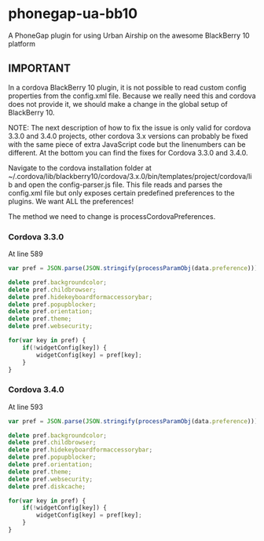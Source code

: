 # phonegap-ua-bb10

A PhoneGap plugin for using Urban Airship on the awesome BlackBerry 10 platform

## IMPORTANT

In a cordova BlackBerry 10 plugin, it is not possible to read custom config properties from the config.xml file. Because we really need this and cordova does not provide it, we should make a change in the global setup of BlackBerry 10.

NOTE: The next description of how to fix the issue is only valid for cordova 3.3.0 and 3.4.0 projects, other cordova 3.x versions can probably be fixed with the same piece of extra JavaScript code but the linenumbers can be different. At the bottom you can find the fixes for Cordova 3.3.0 and 3.4.0.

Navigate to the cordova installation folder at ~/.cordova/lib/blackberry10/cordova/3.x.0/bin/templates/project/cordova/lib and open the config-parser.js file. This file reads and parses the config.xml file but only exposes certain predefined preferences to the plugins. We want ALL the preferences!

The method we need to change is processCordovaPreferences.

### Cordova 3.3.0
At line 589
```javascript
var pref = JSON.parse(JSON.stringify(processParamObj(data.preference)));

delete pref.backgroundcolor;
delete pref.childbrowser;
delete pref.hidekeyboardformaccessorybar;
delete pref.popupblocker;
delete pref.orientation;
delete pref.theme;
delete pref.websecurity;

for(var key in pref) {
    if(!widgetConfig[key]) {
        widgetConfig[key] = pref[key];
    }
}
```

### Cordova 3.4.0

At line 593
```javascript
var pref = JSON.parse(JSON.stringify(processParamObj(data.preference)));

delete pref.backgroundcolor;
delete pref.childbrowser;
delete pref.hidekeyboardformaccessorybar;
delete pref.popupblocker;
delete pref.orientation;
delete pref.theme;
delete pref.websecurity;
delete pref.diskcache;

for(var key in pref) {
    if(!widgetConfig[key]) {
        widgetConfig[key] = pref[key];
    }
}
```
